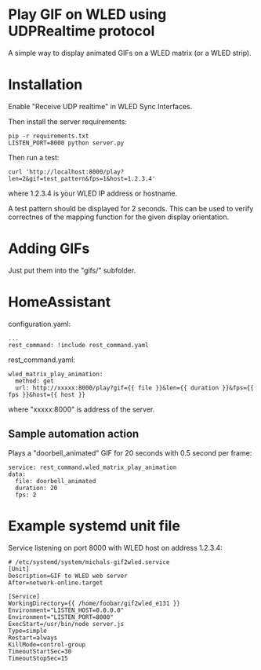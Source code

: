 # Play GIF on WLED using UDPRealtime protocol

A simple way to display animated GIFs on a WLED matrix (or a WLED strip).

# Installation
Enable "Receive UDP realtime" in WLED Sync Interfaces.

Then install the server requirements:

```
pip -r requirements.txt
LISTEN_PORT=8000 python server.py
```

Then run a test:
```
curl 'http://localhost:8000/play?len=2&gif=test_pattern&fps=1&host=1.2.3.4'
```
where 1.2.3.4 is your WLED IP address or hostname.

A test pattern should be displayed for 2 seconds. This can be used to verify correctnes of the mapping function for the given display orientation.

# Adding GIFs

Just put them into the "gifs/" subfolder.

# HomeAssistant

configuration.yaml:
```
...
rest_command: !include rest_command.yaml
```

rest_command.yaml:
```
wled_matrix_play_animation:
  method: get
  url: http://xxxxx:8000/play?gif={{ file }}&len={{ duration }}&fps={{ fps }}&host={{ host }}
```
where "xxxxx:8000" is address of the server.

## Sample automation action

Plays a "doorbell_animated" GIF for 20 seconds with 0.5 second per frame:
```
service: rest_command.wled_matrix_play_animation
data:
  file: doorbell_animated
  duration: 20
  fps: 2
```


# Example systemd unit file

Service listening on port 8000 with WLED host on address 1.2.3.4:

```
# /etc/systemd/system/michals-gif2wled.service
[Unit]
Description=GIF to WLED web server
After=network-online.target

[Service]
WorkingDirectory={{ /home/foobar/gif2wled_e131 }}
Environment="LISTEN_HOST=0.0.0.0"
Environment="LISTEN_PORT=8000"
ExecStart=/usr/bin/node server.js
Type=simple
Restart=always
KillMode=control-group
TimeoutStartSec=30
TimeoutStopSec=15
```
